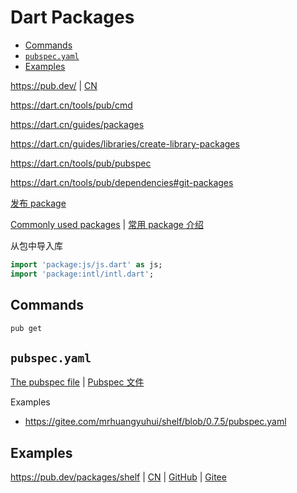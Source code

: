 <!-- omit in toc -->
# Dart Packages

- [Commands](#commands)
- [`pubspec.yaml`](#pubspecyaml)
- [Examples](#examples)

<https://pub.dev/> | [CN](https://pub.flutter-io.cn/)

<https://dart.cn/tools/pub/cmd>

<https://dart.cn/guides/packages>

<https://dart.cn/guides/libraries/create-library-packages>

<https://dart.cn/tools/pub/pubspec>

<https://dart.cn/tools/pub/dependencies#git-packages>

[发布 package](https://dart.cn/tools/pub/publishing)

[Commonly used packages](https://dart.dev/guides/libraries/useful-libraries) | [常用 package 介绍](https://dart.cn/guides/libraries/useful-libraries)

从包中导入库

```dart
import 'package:js/js.dart' as js;
import 'package:intl/intl.dart';
```

## Commands

```bash
pub get
```

## `pubspec.yaml`

[The pubspec file](https://dart.dev/tools/pub/pubspec) | [Pubspec 文件](https://dart.cn/tools/pub/pubspec)

Examples

- <https://gitee.com/mrhuangyuhui/shelf/blob/0.7.5/pubspec.yaml>

## Examples

<https://pub.dev/packages/shelf> | [CN](https://pub.flutter-io.cn/packages/shelf) | [GitHub](https://github.com/dart-lang/shelf) | [Gitee](https://gitee.com/mrhuangyuhui/shelf)
